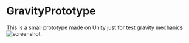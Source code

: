 # GravityPrototype
This is a small prototype made on Unity just for test gravity mechanics
![screenshot](https://user-images.githubusercontent.com/50434610/127053409-9c536f8f-1692-42ab-84b7-081ee1fc9836.png)
